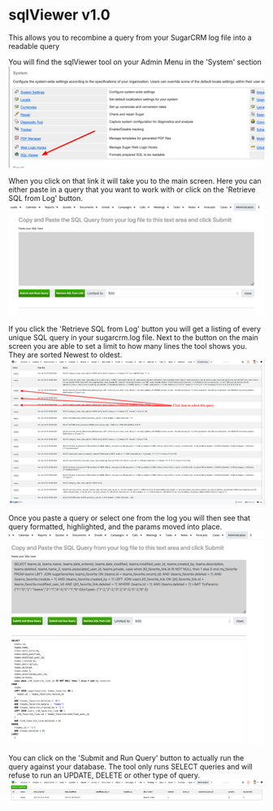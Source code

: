 # sqlViewer v1.0

This allows you to recombine a query from your SugarCRM log file into a readable query

You will find the sqlViewer tool on your Admin Menu in the 'System' section
![Screenshot](docs/1.png)

When you click on that link it will take you to the main screen. Here you can either paste in a query that you want to
work with or click on the 'Retrieve SQL from Log' button.
![Screenshot](docs/2.png)

If you click the 'Retrieve SQL from Log' button you will get a listing of every unique SQL query in your sugarcrm.log
file. Next to the button on the main screen you are able to set a limit to how many lines the tool shows you. They are
sorted Newest to oldest.
![Screenshot](docs/3.png)

Once you paste a query or select one from the log you will then see that query formatted, highlighted, and the params
moved into place.
![Screenshot](docs/4.png)

You can click on the 'Submit and Run Query' button to actually run the query against your database. The tool only runs
SELECT queries and will refuse to run an UPDATE, DELETE or other type of query.
![Screenshot](docs/5.png)
